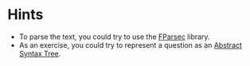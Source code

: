 # Hints

- To parse the text, you could try to use the [FParsec](http://www.quanttec.com/fparsec/tutorial.html) library.
- As an exercise, you could try to represent a question as an [Abstract Syntax Tree](https://en.wikipedia.org/wiki/Abstract_syntax_tree).
